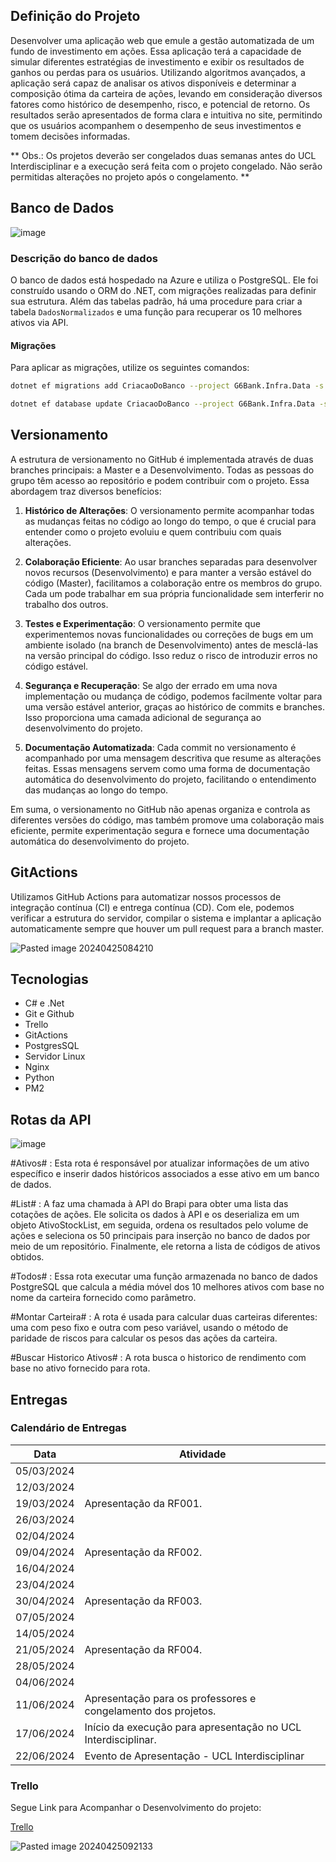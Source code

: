 
## Definição do Projeto 

Desenvolver uma aplicação web que emule a gestão automatizada de um fundo de investimento em ações. Essa aplicação terá a capacidade de simular diferentes estratégias de investimento e exibir os resultados de ganhos ou perdas para os usuários. Utilizando algoritmos avançados, a aplicação será capaz de analisar os ativos disponíveis e determinar a composição ótima da carteira de ações, levando em consideração diversos fatores como histórico de desempenho, risco, e potencial de retorno. Os resultados serão apresentados de forma clara e intuitiva no site, permitindo que os usuários acompanhem o desempenho de seus investimentos e tomem decisões informadas.

**
Obs.: Os projetos deverão ser congelados duas semanas antes do UCL Interdisciplinar e a execução será feita com o projeto congelado. Não serão permitidas alterações no projeto após o congelamento.
**
## Banco de Dados 

![image](https://github.com/andre-luiz-aquino/G6/assets/103086746/97da7083-0cf6-4eac-8507-5bc72ea1aab4)


### Descrição do banco de dados

O banco de dados está hospedado na Azure e utiliza o PostgreSQL. Ele foi construído usando o ORM do .NET, com migrações realizadas para definir sua estrutura. Além das tabelas padrão, há uma procedure para criar a tabela `DadosNormalizados` e uma função para recuperar os 10 melhores ativos via API.

#### Migrações

Para aplicar as migrações, utilize os seguintes comandos:

```Bash
dotnet ef migrations add CriacaoDoBanco --project G6Bank.Infra.Data -s G6 -c ApplicationDbContext --verbose

dotnet ef database update CriacaoDoBanco --project G6Bank.Infra.Data -s G6 -c ApplicationDbContext --verbose
```

## Versionamento 

A estrutura de versionamento no GitHub é implementada através de duas branches principais: a Master e a Desenvolvimento. Todas as pessoas do grupo têm acesso ao repositório e podem contribuir com o projeto. Essa abordagem traz diversos benefícios:

1. **Histórico de Alterações**: O versionamento permite acompanhar todas as mudanças feitas no código ao longo do tempo, o que é crucial para entender como o projeto evoluiu e quem contribuiu com quais alterações.
    
2. **Colaboração Eficiente**: Ao usar branches separadas para desenvolver novos recursos (Desenvolvimento) e para manter a versão estável do código (Master), facilitamos a colaboração entre os membros do grupo. Cada um pode trabalhar em sua própria funcionalidade sem interferir no trabalho dos outros.
    
3. **Testes e Experimentação**: O versionamento permite que experimentemos novas funcionalidades ou correções de bugs em um ambiente isolado (na branch de Desenvolvimento) antes de mesclá-las na versão principal do código. Isso reduz o risco de introduzir erros no código estável.
    
4. **Segurança e Recuperação**: Se algo der errado em uma nova implementação ou mudança de código, podemos facilmente voltar para uma versão estável anterior, graças ao histórico de commits e branches. Isso proporciona uma camada adicional de segurança ao desenvolvimento do projeto.
    
5. **Documentação Automatizada**: Cada commit no versionamento é acompanhado por uma mensagem descritiva que resume as alterações feitas. Essas mensagens servem como uma forma de documentação automática do desenvolvimento do projeto, facilitando o entendimento das mudanças ao longo do tempo.
    

Em suma, o versionamento no GitHub não apenas organiza e controla as diferentes versões do código, mas também promove uma colaboração mais eficiente, permite experimentação segura e fornece uma documentação automática do desenvolvimento do projeto.
## GitActions

Utilizamos GitHub Actions para automatizar nossos processos de integração contínua (CI) e entrega contínua (CD). Com ele, podemos verificar a estrutura do servidor, compilar o sistema e implantar a aplicação automaticamente sempre que houver um pull request para a branch master.

![Pasted image 20240425084210](https://github.com/andre-luiz-aquino/G6/assets/103086746/bff04fc1-1c8f-4fa1-8e6e-88f198c51f36)

## Tecnologias 

- C# e .Net
- Git e Github
- Trello
- GitActions
- PostgresSQL
- Servidor Linux
- Nginx
- Python
- PM2
## Rotas da API 

![image](https://github.com/andre-luiz-aquino/G6/assets/103086746/39945186-ae2d-4b5a-a4f1-114a77483029)

#Ativos# : Esta rota é responsável por atualizar informações de um ativo específico e inserir dados históricos associados a esse ativo em um banco de dados.

#List# : A faz uma chamada à API do Brapi para obter uma lista das cotações de ações. Ele solicita os dados à API e os deserializa em um objeto AtivoStockList, em seguida, ordena os resultados pelo volume de ações e seleciona os 50 principais para inserção no banco de dados por meio de um repositório. Finalmente, ele retorna a lista de códigos de ativos obtidos.

#Todos# : Essa rota executar uma função armazenada no banco de dados PostgreSQL que calcula a média móvel dos 10 melhores ativos com base no nome da carteira fornecido como parâmetro.

#Montar Carteira# : A rota é usada para calcular duas carteiras diferentes: uma com peso fixo e outra com peso variável, usando o método de paridade de riscos para calcular os pesos das ações da carteira.

#Buscar Historico Ativos# : A rota busca o historico de rendimento com base no ativo fornecido para rota.


## Entregas 
### Calendário de Entregas
| Data       | Atividade                                        |
|------------|--------------------------------------------------|
| 05/03/2024 |                                                  |
| 12/03/2024 |                                                  |
| 19/03/2024 | Apresentação da RF001.                           |
| 26/03/2024 |                                                  |
| 02/04/2024 |                                                  |
| 09/04/2024 | Apresentação da RF002.                           |
| 16/04/2024 |                                                  |
| 23/04/2024 |                                                  |
| 30/04/2024 | Apresentação da RF003.                           |
| 07/05/2024 |                                                  |
| 14/05/2024 |                                                  |
| 21/05/2024 | Apresentação da RF004.                           |
| 28/05/2024 |                                                  |
| 04/06/2024 |                                                  |
| 11/06/2024 | Apresentação para os professores e congelamento dos projetos. |
| 17/06/2024 | Início da execução para apresentação no UCL Interdisciplinar. |
| 22/06/2024 | Evento de Apresentação - UCL Interdisciplinar    |

### Trello
Segue Link para Acompanhar o Desenvolvimento do projeto:

[Trello](https://trello.com/b/JcQOoOn1/pi5)

![Pasted image 20240425092133](https://github.com/andre-luiz-aquino/G6/assets/103086746/fa13424e-1d0e-4364-b479-2ea485dff94d)
